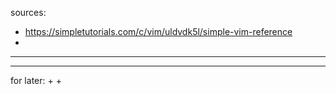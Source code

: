 sources:
+ https://simpletutorials.com/c/vim/uldvdk5l/simple-vim-reference
+ 

---


---
for later:
+ 
+ 